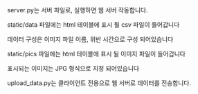 server.py는 서버 파일로, 실행하면 웹 서버 작동합니다.

static/data 파일에는 html 테이블에 표시 될 csv 파일이 들어갑니다

데이터 구성은 이미지 파일 이름, 위반 시간으로 구성 되어있습니다 

static/pics 파일에는 html 테이블에 표시 될 이미지 파일이 들어갑니다

표시되는 이미지는 JPG 형식으로 지정 되어있습니다

upload_data.py는 클라이언트 전용으로 웹 서버로 데이터를 전송합니다.
